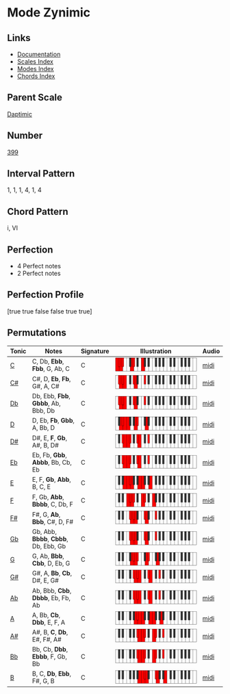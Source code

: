 # Mode Zynimic

## Links

- [Documentation](index.md)
- [Scales Index](Scales.md)
- [Modes Index](Modes.md)
- [Chords Index](Chords.md)

## Parent Scale

[Daptimic](ScaleDaptimic.md)

## Number

[399](https://ianring.com/musictheory/scales/399)

## Interval Pattern

1, 1, 1, 4, 1, 4

## Chord Pattern

i, VI

## Perfection

- 4 Perfect notes
- 2 Perfect notes

## Perfection Profile

[true true false false true true]

## Permutations

| Tonic | Notes | Signature | Illustration | Audio |
|-------|-------|-----------|--------------|-------|
| [C](ModeCNaturalZynimic.md) | C, Db, **Ebb**, **Fbb**, G, Ab, C | C | ![CNaturalZynimic](ModeCNaturalZynimic.png) | [midi](https://github.com/edipermadi/music/blob/main/docs/ModeCNaturalZynimic.mid?raw=true) |
| [C#](ModeCSharpZynimic.md) | C#, D, **Eb**, **Fb**, G#, A, C# | C | ![CSharpZynimic](ModeCSharpZynimic.png) | [midi](https://github.com/edipermadi/music/blob/main/docs/ModeCSharpZynimic.mid?raw=true) |
| [Db](ModeDFlatZynimic.md) | Db, Ebb, **Fbb**, **Gbbb**, Ab, Bbb, Db | C | ![DFlatZynimic](ModeDFlatZynimic.png) | [midi](https://github.com/edipermadi/music/blob/main/docs/ModeDFlatZynimic.mid?raw=true) |
| [D](ModeDNaturalZynimic.md) | D, Eb, **Fb**, **Gbb**, A, Bb, D | C | ![DNaturalZynimic](ModeDNaturalZynimic.png) | [midi](https://github.com/edipermadi/music/blob/main/docs/ModeDNaturalZynimic.mid?raw=true) |
| [D#](ModeDSharpZynimic.md) | D#, E, **F**, **Gb**, A#, B, D# | C | ![DSharpZynimic](ModeDSharpZynimic.png) | [midi](https://github.com/edipermadi/music/blob/main/docs/ModeDSharpZynimic.mid?raw=true) |
| [Eb](ModeEFlatZynimic.md) | Eb, Fb, **Gbb**, **Abbb**, Bb, Cb, Eb | C | ![EFlatZynimic](ModeEFlatZynimic.png) | [midi](https://github.com/edipermadi/music/blob/main/docs/ModeEFlatZynimic.mid?raw=true) |
| [E](ModeENaturalZynimic.md) | E, F, **Gb**, **Abb**, B, C, E | C | ![ENaturalZynimic](ModeENaturalZynimic.png) | [midi](https://github.com/edipermadi/music/blob/main/docs/ModeENaturalZynimic.mid?raw=true) |
| [F](ModeFNaturalZynimic.md) | F, Gb, **Abb**, **Bbbb**, C, Db, F | C | ![FNaturalZynimic](ModeFNaturalZynimic.png) | [midi](https://github.com/edipermadi/music/blob/main/docs/ModeFNaturalZynimic.mid?raw=true) |
| [F#](ModeFSharpZynimic.md) | F#, G, **Ab**, **Bbb**, C#, D, F# | C | ![FSharpZynimic](ModeFSharpZynimic.png) | [midi](https://github.com/edipermadi/music/blob/main/docs/ModeFSharpZynimic.mid?raw=true) |
| [Gb](ModeGFlatZynimic.md) | Gb, Abb, **Bbbb**, **Cbbb**, Db, Ebb, Gb | C | ![GFlatZynimic](ModeGFlatZynimic.png) | [midi](https://github.com/edipermadi/music/blob/main/docs/ModeGFlatZynimic.mid?raw=true) |
| [G](ModeGNaturalZynimic.md) | G, Ab, **Bbb**, **Cbb**, D, Eb, G | C | ![GNaturalZynimic](ModeGNaturalZynimic.png) | [midi](https://github.com/edipermadi/music/blob/main/docs/ModeGNaturalZynimic.mid?raw=true) |
| [G#](ModeGSharpZynimic.md) | G#, A, **Bb**, **Cb**, D#, E, G# | C | ![GSharpZynimic](ModeGSharpZynimic.png) | [midi](https://github.com/edipermadi/music/blob/main/docs/ModeGSharpZynimic.mid?raw=true) |
| [Ab](ModeAFlatZynimic.md) | Ab, Bbb, **Cbb**, **Dbbb**, Eb, Fb, Ab | C | ![AFlatZynimic](ModeAFlatZynimic.png) | [midi](https://github.com/edipermadi/music/blob/main/docs/ModeAFlatZynimic.mid?raw=true) |
| [A](ModeANaturalZynimic.md) | A, Bb, **Cb**, **Dbb**, E, F, A | C | ![ANaturalZynimic](ModeANaturalZynimic.png) | [midi](https://github.com/edipermadi/music/blob/main/docs/ModeANaturalZynimic.mid?raw=true) |
| [A#](ModeASharpZynimic.md) | A#, B, **C**, **Db**, E#, F#, A# | C | ![ASharpZynimic](ModeASharpZynimic.png) | [midi](https://github.com/edipermadi/music/blob/main/docs/ModeASharpZynimic.mid?raw=true) |
| [Bb](ModeBFlatZynimic.md) | Bb, Cb, **Dbb**, **Ebbb**, F, Gb, Bb | C | ![BFlatZynimic](ModeBFlatZynimic.png) | [midi](https://github.com/edipermadi/music/blob/main/docs/ModeBFlatZynimic.mid?raw=true) |
| [B](ModeBNaturalZynimic.md) | B, C, **Db**, **Ebb**, F#, G, B | C | ![BNaturalZynimic](ModeBNaturalZynimic.png) | [midi](https://github.com/edipermadi/music/blob/main/docs/ModeBNaturalZynimic.mid?raw=true) |
